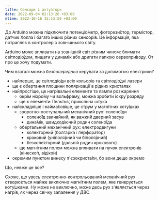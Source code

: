 ```yaml
---
title: Сенсори і актуа́тори
date: 2022-09-04 02:13:28 +03:00
mtime: 2022-10-16 15:53:50 +03:00
---
```


До Arduino можна підключити потенціо́метр, фоторези́стор, термі́стор, датчик Холла і багато інших різних сенсорів. Це інформація, яка потрапляє в контролер з зовнішнього світу.

Arduino може впливати на зовнішній світ різним чином: блимати світлодіо́дом, пищати у динамік або дригати лапкою сервопри́воду. От про це хочу подумати.

Чим взагалі можна _безпосередньо_ керувати за допомогою електрики?

 - найперше, це світлодіо́ди всіх кольорів та світлодіо́дні лазери
 - ще є обертання площини поляризації в рідких кристалах
 - найпростіше, це нагрівальні елементи та лампи розжарення
    - окрім ніхро́му чи вольфраму, можна зробити іскру́ розряду
    - ще є елементи Пельтьє́, прикольна штука
 - найскладніше і найма́совіше, це струм у магнітних коту́шках
    - зворотно-поступальний механічний рух: солено́їди
        - солено́їд звичайний, як важкий дверний засув
        - дина́мік, швидкодіючий родич солено́їда
    - обертальний механічний рух: електродвигуни
        - колекторний (болгарка і перфоратор)
        - кроковий (уніполя́рний чи біполя́рний)
        - безколе́кторний (дальній родич крокового)
    - ще магнітним полем можна впливати на пучок електронів (кінеско́п, відіко́н)
 - окремим пунктом винесу п'єзокриста́ли, бо вони дещо окремо

Що, невже це все?

Схоже, що увесь електронно-контрольований механічний рух створюється майже виключно магнітним полем, яке генерується коту́шками. Ну може не виключно, може десь рух з'являється через нагрі́в, як через свічку запалення у ДВС.

